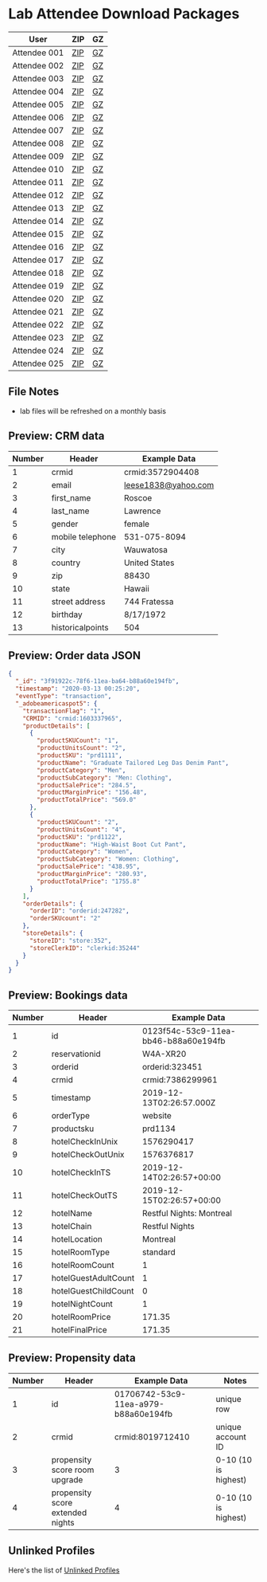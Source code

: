 Lab Attendee Download Packages
====================================


| User     | ZIP  | GZ  |
|------------|---|---|
| Attendee 001  | [ZIP](https://github.com/adobe/AEP-Hands-on-Labs/raw/master/labs/retail/assets/001_retail.zip)  |  [GZ](https://github.com/adobe/AEP-Hands-on-Labs/raw/master/labs/retail/assets/001_retail.tar.gz)  |
| Attendee 002  | [ZIP](https://github.com/adobe/AEP-Hands-on-Labs/raw/master/labs/retail/assets/002_retail.zip)  |  [GZ](https://github.com/adobe/AEP-Hands-on-Labs/raw/master/labs/retail/assets/002_retail.tar.gz)  |
| Attendee 003  | [ZIP](https://github.com/adobe/AEP-Hands-on-Labs/raw/master/labs/retail/assets/003_retail.zip)  |  [GZ](https://github.com/adobe/AEP-Hands-on-Labs/raw/master/labs/retail/assets/003_retail.tar.gz)  |
| Attendee 004  | [ZIP](https://github.com/adobe/AEP-Hands-on-Labs/raw/master/labs/retail/assets/004_retail.zip)  |  [GZ](https://github.com/adobe/AEP-Hands-on-Labs/raw/master/labs/retail/assets/004_retail.tar.gz)  |
| Attendee 005  | [ZIP](https://github.com/adobe/AEP-Hands-on-Labs/raw/master/labs/retail/assets/005_retail.zip)  |  [GZ](https://github.com/adobe/AEP-Hands-on-Labs/raw/master/labs/retail/assets/005_retail.tar.gz)  |
| Attendee 006  | [ZIP](https://github.com/adobe/AEP-Hands-on-Labs/raw/master/labs/retail/assets/006_retail.zip)  |  [GZ](https://github.com/adobe/AEP-Hands-on-Labs/raw/master/labs/retail/assets/006_retail.tar.gz)  |
| Attendee 007  | [ZIP](https://github.com/adobe/AEP-Hands-on-Labs/raw/master/labs/retail/assets/007_retail.zip)  |  [GZ](https://github.com/adobe/AEP-Hands-on-Labs/raw/master/labs/retail/assets/005_retail.tar.gz)  |
| Attendee 008  | [ZIP](https://github.com/adobe/AEP-Hands-on-Labs/raw/master/labs/retail/assets/008_retail.zip)  |  [GZ](https://github.com/adobe/AEP-Hands-on-Labs/raw/master/labs/retail/assets/008_retail.tar.gz)  |
| Attendee 009  | [ZIP](https://github.com/adobe/AEP-Hands-on-Labs/raw/master/labs/retail/assets/009_retail.zip)  |  [GZ](https://github.com/adobe/AEP-Hands-on-Labs/raw/master/labs/retail/assets/009_retail.tar.gz)  |
| Attendee 010  | [ZIP](https://github.com/adobe/AEP-Hands-on-Labs/raw/master/labs/retail/assets/010_retail.zip)  |  [GZ](https://github.com/adobe/AEP-Hands-on-Labs/raw/master/labs/retail/assets/010_retail.tar.gz)  |
| Attendee 011  | [ZIP](https://github.com/adobe/AEP-Hands-on-Labs/raw/master/labs/retail/assets/011_retail.zip)  |  [GZ](https://github.com/adobe/AEP-Hands-on-Labs/raw/master/labs/retail/assets/011_retail.tar.gz)  |
| Attendee 012  | [ZIP](https://github.com/adobe/AEP-Hands-on-Labs/raw/master/labs/retail/assets/012_retail.zip)  |  [GZ](https://github.com/adobe/AEP-Hands-on-Labs/raw/master/labs/retail/assets/012_retail.tar.gz)  |
| Attendee 013  | [ZIP](https://github.com/adobe/AEP-Hands-on-Labs/raw/master/labs/retail/assets/013_retail.zip)  |  [GZ](https://github.com/adobe/AEP-Hands-on-Labs/raw/master/labs/retail/assets/013_retail.tar.gz)  |
| Attendee 014  | [ZIP](https://github.com/adobe/AEP-Hands-on-Labs/raw/master/labs/retail/assets/014_retail.zip)  |  [GZ](https://github.com/adobe/AEP-Hands-on-Labs/raw/master/labs/retail/assets/014_retail.tar.gz)  |
| Attendee 015  | [ZIP](https://github.com/adobe/AEP-Hands-on-Labs/raw/master/labs/retail/assets/015_retail.zip)  |  [GZ](https://github.com/adobe/AEP-Hands-on-Labs/raw/master/labs/retail/assets/015_retail.tar.gz)  |
| Attendee 016  | [ZIP](https://github.com/adobe/AEP-Hands-on-Labs/raw/master/labs/retail/assets/016_retail.zip)  |  [GZ](https://github.com/adobe/AEP-Hands-on-Labs/raw/master/labs/retail/assets/016_retail.tar.gz)  |
| Attendee 017  | [ZIP](https://github.com/adobe/AEP-Hands-on-Labs/raw/master/labs/retail/assets/017_retail.zip)  |  [GZ](https://github.com/adobe/AEP-Hands-on-Labs/raw/master/labs/retail/assets/017_retail.tar.gz)  |
| Attendee 018  | [ZIP](https://github.com/adobe/AEP-Hands-on-Labs/raw/master/labs/retail/assets/018_retail.zip)  |  [GZ](https://github.com/adobe/AEP-Hands-on-Labs/raw/master/labs/retail/assets/018_retail.tar.gz)  |
| Attendee 019  | [ZIP](https://github.com/adobe/AEP-Hands-on-Labs/raw/master/labs/retail/assets/019_retail.zip)  |  [GZ](https://github.com/adobe/AEP-Hands-on-Labs/raw/master/labs/retail/assets/019_retail.tar.gz)  |
| Attendee 020  | [ZIP](https://github.com/adobe/AEP-Hands-on-Labs/raw/master/labs/retail/assets/020_retail.zip)  |  [GZ](https://github.com/adobe/AEP-Hands-on-Labs/raw/master/labs/retail/assets/020_retail.tar.gz)  |
| Attendee 021  | [ZIP](https://github.com/adobe/AEP-Hands-on-Labs/raw/master/labs/retail/assets/021_retail.zip)  |  [GZ](https://github.com/adobe/AEP-Hands-on-Labs/raw/master/labs/retail/assets/021_retail.tar.gz)  |
| Attendee 022  | [ZIP](https://github.com/adobe/AEP-Hands-on-Labs/raw/master/labs/retail/assets/022_retail.zip)  |  [GZ](https://github.com/adobe/AEP-Hands-on-Labs/raw/master/labs/retail/assets/022_retail.tar.gz)  |
| Attendee 023  | [ZIP](https://github.com/adobe/AEP-Hands-on-Labs/raw/master/labs/retail/assets/023_retail.zip)  |  [GZ](https://github.com/adobe/AEP-Hands-on-Labs/raw/master/labs/retail/assets/023_retail.tar.gz)  |
| Attendee 024  | [ZIP](https://github.com/adobe/AEP-Hands-on-Labs/raw/master/labs/retail/assets/024_retail.zip)  |  [GZ](https://github.com/adobe/AEP-Hands-on-Labs/raw/master/labs/retail/assets/024_retail.tar.gz)  |
| Attendee 025  | [ZIP](https://github.com/adobe/AEP-Hands-on-Labs/raw/master/labs/retail/assets/025_retail.zip)  |  [GZ](https://github.com/adobe/AEP-Hands-on-Labs/raw/master/labs/retail/assets/025_retail.tar.gz)  |



File Notes
----------------------------
 - lab files will be refreshed on a monthly basis




Preview: CRM data
-----------------------------

| Number     | Header  | Example Data  |
|------------|---|---|
| 1  | crmid  |  crmid:3572904408  |
| 2  | email  |  leese1838@yahoo.com  |
| 3  | first_name  |  Roscoe |
| 4  | last_name  |  Lawrence  |
| 5  | gender  |  female  |
| 6  | mobile telephone  |  531-075-8094  |
| 7  | city  |  Wauwatosa  |
| 8  | country  |  United States  |
| 9  | zip  |  88430  |
| 10  | state  |  Hawaii  |
| 11  | street address  |  744 Fratessa  |
| 12  | birthday  |  8/17/1972  |
| 13  | historicalpoints  |  504  |

Preview: Order data JSON
-----------------------------

```json
{
  "_id": "3f91922c-78f6-11ea-ba64-b88a60e194fb",
  "timestamp": "2020-03-13 00:25:20",
  "eventType": "transaction",
  "_adobeamericaspot5": {
    "transactionFlag": "1",
    "CRMID": "crmid:1603337965",
    "productDetails": [
      {
        "productSKUCount": "1",
        "productUnitsCount": "2",
        "productSKU": "prd1111",
        "productName": "Graduate Tailored Leg Das Denim Pant",
        "productCategory": "Men",
        "productSubCategory": "Men: Clothing",
        "productSalePrice": "284.5",
        "productMarginPrice": "156.48",
        "productTotalPrice": "569.0"
      },
      {
        "productSKUCount": "2",
        "productUnitsCount": "4",
        "productSKU": "prd1122",
        "productName": "High-Waist Boot Cut Pant",
        "productCategory": "Women",
        "productSubCategory": "Women: Clothing",
        "productSalePrice": "438.95",
        "productMarginPrice": "280.93",
        "productTotalPrice": "1755.8"
      }
    ],
    "orderDetails": {
      "orderID": "orderid:247282",
      "orderSKUcount": "2"
    },
    "storeDetails": {
      "storeID": "store:352",
      "storeClerkID": "clerkid:35244"
    }
  }
}
```


Preview: Bookings data
-----------------------------

| Number     | Header  | Example Data  |
|------------|---|---|
| 1 | id	| 0123f54c-53c9-11ea-bb46-b88a60e194fb |
| 2 | reservationid	| W4A-XR20 |
| 3 | orderid	| orderid:323451 |
| 4 | crmid	| crmid:7386299961 |
| 5 | timestamp	| 2019-12-13T02:26:57.000Z |
| 6 | orderType	| website |
| 7 | productsku	| prd1134 |
| 8 | hotelCheckInUnix	| 1576290417 |
| 9 | hotelCheckOutUnix	| 1576376817 |
| 10 | hotelCheckInTS	| 2019-12-14T02:26:57+00:00 |
| 11 | hotelCheckOutTS	| 2019-12-15T02:26:57+00:00 |
| 12 | hotelName	| Restful Nights: Montreal |
| 13 | hotelChain	| Restful Nights |
| 14 | hotelLocation	| Montreal |
| 15 | hotelRoomType	| standard |
| 16 | hotelRoomCount	| 1 |
| 17 | hotelGuestAdultCount	| 1 |
| 18 | hotelGuestChildCount	| 0 |
| 19 | hotelNightCount	| 1 |
| 20 | hotelRoomPrice	| 171.35 |
| 21 | hotelFinalPrice	| 171.35 |


Preview: Propensity data
-----------------------------

| Number     | Header  | Example Data  |  Notes |
|------------|---|---|---|
| 1  | id  |  01706742-53c9-11ea-a979-b88a60e194fb | unique row |
| 2  | crmid  |  crmid:8019712410  | unique account ID |
| 3  | propensity score room upgrade  |  3 | 0-10 (10 is highest) |
| 4  | propensity score extended nights |  4 | 0-10 (10 is highest) |



Unlinked Profiles
----------------------------

Here's the list of [Unlinked Profiles](https://github.com/adobe/AEP-Hands-on-Labs/blob/master/labs/travel/unlinked_travel.md)

